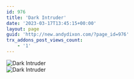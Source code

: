 ```yaml
---
id: 976
title: 'Dark Intruder'
date: '2023-03-17T13:45:15+00:00'
layout: page
guid: 'http://new.andydixon.com/?page_id=976'
trx_addons_post_views_count:
    - '1'
---
```


![Dark Intruder](https://i0.wp.com/assets.g8x2.ldn.idrivee2-23.com/posters/Dark%20Intruder%2001.jpg?w=1200&ssl=1 "Dark Intruder")  
![Dark Intruder](https://i0.wp.com/assets.g8x2.ldn.idrivee2-23.com/posters/Dark%20Intruder%2002.jpg?w=1200&ssl=1 "Dark Intruder")